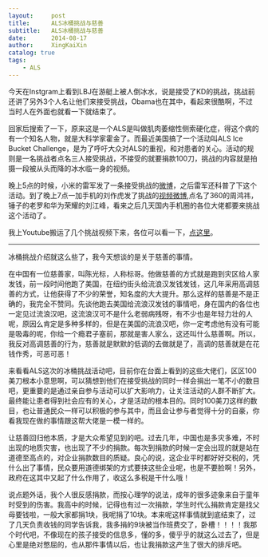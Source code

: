 ```yaml
---
layout:     post
title:      ALS冰桶挑战与慈善
subtitle:   ALS冰桶挑战与慈善
date:       2014-08-17
author:     XingKaiXin
catalog: true
tags:
    - ALS
---
```

今天在Instgram上看到LBJ在游艇上被人倒冰水，说是接受了KD的挑战，挑战前还讲了另外3个人名让他们来接受挑战，Obama也在其中，看起来很酷啊，不过当时人在外面也就看一下就结束了。

回家后搜索了一下，原来这是一个ALS是叫做肌肉萎缩性侧索硬化症，得这个病的有一个知名人物，就是大科学家霍金了。而最近美国搞了一个活动叫ALS Ice Bucket Challenge，是为了呼吁大众对ALS的重视，和对患者的关心。活动的规则是一名挑战者点名三人接受挑战，不接受的就要捐款100刀，挑战的内容就是拍摄一段被从头而降的冰水临一身的视频。

晚上5点的时候，小米的雷军发了一条接受挑战的[微博](http://weibo.com/1749127163/BiInvk0GE?mod=weibotime&type=comment)，之后雷军还科普了下这个活动。到了晚上7点一加手机的刘作虎发了挑战的[视频微博](http://weibo.com/1110411735/BiJqZFebZ?mod=weibotime),点名了360的周鸿祎，锤子的老罗和华为荣耀的刘江峰，看来之后几天国内手机圈的各位大佬都要来挑战这个活动了。

我上Youtube搬运了几个挑战视频下来，各位可以看一下，[点这里](http://www.tudou.com/listplay/Q4P5lEdojMI.html)。

----

冰桶挑战介绍就这么些了，我今天想谈的是关于慈善的事情。

在中国有一位慈善家，叫陈光标，人称标哥。他做慈善的方式就是跑到灾区给人家发钱，前一段时间他跑了美国，在纽约街头给流浪汉发钱发钱，这几年采用高调慈善的方式，让他获得了不少的荣誉，知名度的大大提升。那么这样的慈善是不是正确的，我完全不赞同。先谈他跑去美国给流浪汉发钱的事情吧，身在国内的各位也一定见过流浪汉吧，这流浪汉可不是什么老弱病残呀，有不少也是年轻力壮的人呢，原因么肯定是多种多样的，但是在美国的流浪汉吧，你一定考虑他有没有可能是吸毒的呢，你给一个瘾君子塞前，那就是害人家么，这还叫什么慈善啊。所以，我反对高调慈善的行为，慈善就是默默的低调的去做就是了，高调的慈善就是在花钱作秀，可恶可恶！

来看看ALS这次的冰桶挑战活动吧，目前你在台面上看到的这些大佬们，区区100美刀根本小意思啊，可以猜想到他们在接受挑战的同时一样会捐出一笔不小的数目吧，更重要的是通过亲自参与活动可以扩大影响力，让关注活动的人群不断扩大。最终能让患者得到社会应有的关心，才是活动的根本目的。同时100美刀这样的数目，也让普通民众一样可以积极的参与其中，而且会让参与者觉得十分的自豪，你看我现在做的事情跟这帮大佬是一模一样的。

让慈善回归他本质，才是大众希望见到的吧。过去几年，中国也是多灾多难，不时出现的地质灾害，也出现了不少的捐款。每次到捐款的时候一定会出现的就是站在道德至高点的，对企业捐款数目的质疑。良心的说，这企业平时都好好交税的，凭什么出了事情，民众要用道德绑架的方式要挟这些企业呢，也是不要脸啊！另外，政府在这其中又起了什么作用了，收这么多税是干什么哦！

说点题外话，我个人很反感捐款，而按心理学的说法，成年的很多迹象来自于童年时受到的伤害。我高中的时候，记得也有过一次捐款，学生时代么捐款肯定是找父母要钱啦，一般大家都捐1块，我呢捐了10块。本来呢这样事情就到底结束了，过了几天负责收钱的同学告诉我，我多捐的9块被当作班费交了，卧槽！！！！我那个时代吧，不像现在的孩子接受的信息多，懂的多，傻乎乎的就这么过去了，但是心里是绝对憋屈的，也从那件事情以后，也让我捐款这产生了很大的排斥吧。
